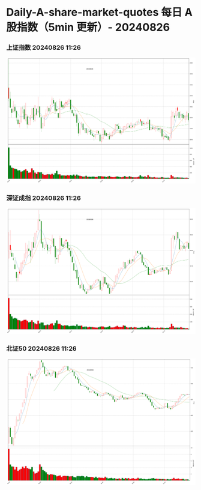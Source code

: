 
# Daily-A-share-market-quotes 每日 A 股指数（5min 更新）- 20240826

### 上证指数 20240826 11:26
![](./fig/2024/8/20240826-sh000001.png)

### 深证成指 20240826 11:26
![](./fig/2024/8/20240826-sz399001.png)

### 北证50 20240826 11:26
![](./fig/2024/8/20240826-bj899050.png)
